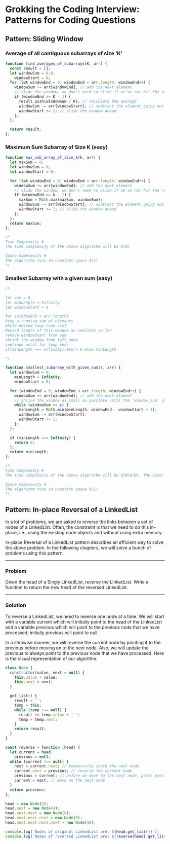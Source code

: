 # Grokking the Coding Interview: Patterns for Coding Questions




## Pattern: Sliding Window

### Average of all contiguous subarrays of size ‘K’

```javascript
function find_averages_of_subarrays(K, arr) {
  const result = [];
  let windowSum = 0.0,
    windowStart = 0;
  for (let windowEnd = 0; windowEnd < arr.length; windowEnd++) {
    windowSum += arr[windowEnd]; // add the next element
    // slide the window, we don't need to slide if we've not hit the required window size of 'k'
    if (windowEnd >= K - 1) {
      result.push(windowSum / K); // calculate the average
      windowSum -= arr[windowStart]; // subtract the element going out
      windowStart += 1; // slide the window ahead
    };
  };

  return result;
};
```

### Maximum Sum Subarray of Size K (easy)

```javascript
function max_sub_array_of_size_k(k, arr) {
  let maxSum = 0;
  let windowSum = 0;
  let windowStart = 0;

  for (let windowEnd = 0; windowEnd < arr.length; windowEnd++) {
    windowSum += arr[windowEnd]; // add the next element
    // slide the window, we don't need to slide if we've not hit the required window size of 'k'
    if (windowEnd >= k - 1) {
      maxSum = Math.max(maxSum, windowSum);
      windowSum -= arr[windowStart]; // subtract the element going out
      windowStart += 1; // slide the window ahead
    };
  };
  return maxSum;
};

/*
Time Complexity #
The time complexity of the above algorithm will be O(N)

Space Complexity #
The algorithm runs in constant space O(1)
*/
```

### Smallest Subarray with a given sum (easy)

```javascript
/*

let sum = 0
let minLength = Infinity
let windowStart = 0

for (windowEnd < arr.length)
keep a running sum of elements
while nested loop (sum >=s)
Record length of this window as smallest so far
remove windowStart from sum
shrink the window from left once
continue until for loop ends
if(minLength === Infinity)return 0 else minLength

*/

function smallest_subarray_with_given_sum(s, arr) {
  let windowSum = 0,
    minLength = Infinity,
    windowStart = 0;

  for (windowEnd = 0; windowEnd < arr.length; windowEnd++) {
    windowSum += arr[windowEnd]; // add the next element
    // shrink the window as small as possible until the 'window_sum' is smaller than 's'
    while (windowSum >= s) {
      minLength = Math.min(minLength, windowEnd - windowStart + 1);
      windowSum -= arr[windowStart];
      windowStart += 1;
    };
  };

  if (minLength === Infinity) {
    return 0;
  };
  return minLength;
};

/*
Time Complexity #
The time complexity of the above algorithm will be O(N)O(N). The outer for loop runs for all elements, and the inner while loop processes each element only once; therefore, the time complexity of the algorithm will be O(N+N)O(N+N), which is asymptotically equivalent to O(N)

Space Complexity #
The algorithm runs in constant space O(1)
*/
```











## Pattern: In-place Reversal of a LinkedList

In a lot of problems, we are asked to reverse the links between a set of nodes of a LinkedList. Often, the constraint is that we need to do this in-place, i.e., using the existing node objects and without using extra memory.

In-place Reversal of a LinkedList pattern describes an efficient way to solve the above problem. In the following chapters, we will solve a bunch of problems using this pattern.

<hr>

### Problem

Given the head of a Singly LinkedList, reverse the LinkedList. Write a function to return the new head of the reversed LinkedList.

<hr>

### Solution

To reverse a LinkedList, we need to reverse one node at a time. We will start with a variable current which will initially point to the head of the LinkedList and a variable previous which will point to the previous node that we have processed; initially previous will point to null.

In a stepwise manner, we will reverse the current node by pointing it to the previous before moving on to the next node. Also, we will update the previous to always point to the previous node that we have processed. Here is the visual representation of our algorithm:

```javascript
class Node {
  constructor(value, next = null) {
    this.value = value;
    this.next = next;
  }

  get_list() {
    result = '';
    temp = this;
    while (temp !== null) {
      result += temp.value + ' ';
      temp = temp.next;
    }
    return result;
  }
}

const reverse = function (head) {
  let current = head,
    previous = null;
  while (current !== null) {
    next = current.next; // temporarily store the next node
    current.next = previous; // reverse the current node
    previous = current; // before we move to the next node, point previous to the current node
    current = next; // move on the next node
  }
  return previous;
};

head = new Node(2);
head.next = new Node(4);
head.next.next = new Node(6);
head.next.next.next = new Node(8);
head.next.next.next.next = new Node(10);

console.log(`Nodes of original LinkedList are: ${head.get_list()}`);
console.log(`Nodes of reversed LinkedList are: ${reverse(head).get_list()}`);
```
